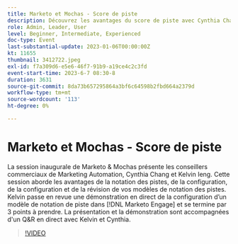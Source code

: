 ```yaml
---
title: Marketo et Mochas - Score de piste
description: Découvrez les avantages du score de piste avec Cynthia Chang et Kelvin Ieng dans Marketo & Mochas, avec des stratégies, une configuration et une démonstration en direct en Marketo Engage, ainsi que des recettes clés et des questions-réponses en direct.
role: Admin, Leader, User
level: Beginner, Intermediate, Experienced
doc-type: Event
last-substantial-update: 2023-01-06T00:00:00Z
kt: 11655
thumbnail: 3412722.jpeg
exl-id: f7a309d6-e5e6-46f7-91b9-a19ce4c2c3fd
event-start-time: 2023-6-7 08:30-8
duration: 3631
source-git-commit: 8da73b657295864a3bf6c64598b2fbd664a2379d
workflow-type: tm+mt
source-wordcount: '113'
ht-degree: 0%

---
```


# Marketo et Mochas - Score de piste

La session inaugurale de Marketo &amp; Mochas présente les conseillers commerciaux de Marketing Automation, Cynthia Chang et Kelvin Ieng. Cette session aborde les avantages de la notation des pistes, de la configuration, de la configuration et de la révision de vos modèles de notation des pistes. Kelvin passe en revue une démonstration en direct de la configuration d’un modèle de notation de piste dans [!DNL Marketo Engage] et se termine par 3 points à prendre. La présentation et la démonstration sont accompagnées d&#39;un Q&amp;R en direct avec Kelvin et Cynthia.

>[!VIDEO](https://video.tv.adobe.com/v/3412722/?quality=12&learn=on)
